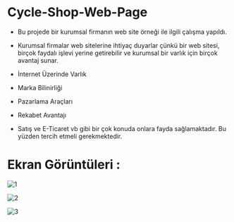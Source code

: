 # Cycle-Shop-Web-Page

- Bu projede bir kurumsal firmanın web site örneği ile ilgili çalışma yapıldı.

- Kurumsal firmalar web sitelerine ihtiyaç duyarlar çünkü bir web sitesi, birçok faydalı işlevi yerine getirebilir ve kurumsal bir varlık için birçok avantaj sunar.

- İnternet Üzerinde Varlık

- Marka Bilinirliği

- Pazarlama Araçları

- Rekabet Avantajı

- Satış ve E-Ticaret vb gibi bir çok konuda onlara fayda sağlamaktadır. Bu yüzden tercih etmeli gerekmektedir.

# Ekran Görüntüleri :


![1](https://github.com/ErenCanKONUK/Cycle-Shop-Web-Page/assets/97176491/8c5799a3-84ac-4957-bc65-01544b5b5e9b)

![2](https://github.com/ErenCanKONUK/Cycle-Shop-Web-Page/assets/97176491/e1a16d07-3a88-4851-989c-198443da88c5)

![3](https://github.com/ErenCanKONUK/Cycle-Shop-Web-Page/assets/97176491/51a54a08-8d74-4bf9-be43-c02a0b6b2045)
